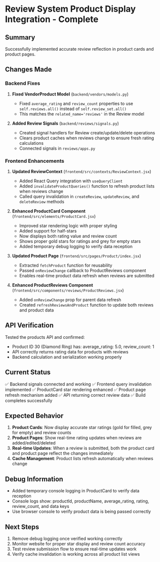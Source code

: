 # Review System Product Display Integration - Complete

## Summary

Successfully implemented accurate review reflection in product cards and product pages.

## Changes Made

### Backend Fixes

1. **Fixed VendorProduct Model** (`backend/vendors/models.py`)

   - Fixed `average_rating` and `review_count` properties to use `self.reviews.all()` instead of `self.review_set.all()`
   - This matches the `related_name='reviews'` in the Review model

2. **Added Review Signals** (`backend/reviews/signals.py`)
   - Created signal handlers for Review create/update/delete operations
   - Clears product caches when reviews change to ensure fresh rating calculations
   - Connected signals in `reviews/apps.py`

### Frontend Enhancements

1. **Updated ReviewContext** (`frontend/src/contexts/ReviewContext.jsx`)

   - Added React Query integration with `useQueryClient`
   - Added `invalidateProductQueries()` function to refresh product lists when reviews change
   - Called query invalidation in `createReview`, `updateReview`, and `deleteReview` methods

2. **Enhanced ProductCard Component** (`frontend/src/elements/ProductCard.jsx`)

   - Improved star rendering logic with proper styling
   - Added support for half-stars
   - Now displays both rating value and review count
   - Shows proper gold stars for ratings and grey for empty stars
   - Added temporary debug logging to verify data reception

3. **Updated Product Page** (`frontend/src/pages/Product/index.jsx`)

   - Extracted `fetchProduct` function for reusability
   - Passed `onReviewChange` callback to ProductReviews component
   - Enables real-time product data refresh when reviews are submitted

4. **Enhanced ProductReviews Component** (`frontend/src/components/reviews/ProductReviews.jsx`)
   - Added `onReviewChange` prop for parent data refresh
   - Created `refreshReviewsAndProduct` function to update both reviews and product data

## API Verification

Tested the products API and confirmed:

- Product ID 30 (Diamond Ring) has: average_rating: 5.0, review_count: 1
- API correctly returns rating data for products with reviews
- Backend calculation and serialization working properly

## Current Status

✅ Backend signals connected and working
✅ Frontend query invalidation implemented
✅ ProductCard star rendering enhanced
✅ Product page refresh mechanism added
✅ API returning correct review data
✅ Build completes successfully

## Expected Behavior

1. **Product Cards**: Now display accurate star ratings (gold for filled, grey for empty) and review counts
2. **Product Pages**: Show real-time rating updates when reviews are added/edited/deleted
3. **Real-time Updates**: When a review is submitted, both the product card and product page reflect the changes immediately
4. **Cache Management**: Product lists refresh automatically when reviews change

## Debug Information

- Added temporary console logging in ProductCard to verify data reception
- Console logs show: productId, productName, average_rating, rating, review_count, and data keys
- Use browser console to verify product data is being passed correctly

## Next Steps

1. Remove debug logging once verified working correctly
2. Monitor website for proper star display and review count accuracy
3. Test review submission flow to ensure real-time updates work
4. Verify cache invalidation is working across all product list views

